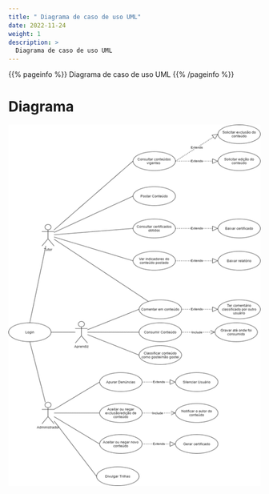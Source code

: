 ```yaml
---
title: " Diagrama de caso de uso UML"
date: 2022-11-24
weight: 1
description: >
  Diagrama de caso de uso UML
---
```


{{% pageinfo %}}
Diagrama de caso de uso UML
{{% /pageinfo %}}

# Diagrama
![](/pt/docs/Conceitos/images/caso_uso.png)